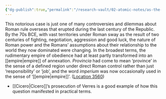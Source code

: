 ```yaml
---
{"dg-publish":true,"permalink":"/research-vault/02-atomic-notes/as-the-roman-empire-grew-so-did-questions-about-how-they-needed-to-modulate-their-form-of-rule-over-extended-territory/"}
---
```


This notorious case is just one of many controversies and dilemmas about Roman rule overseas that erupted during the last century of the Republic. By the 70s BCE, with vast territories under Roman sway as the result of two centuries of fighting, negotiation, aggression and good luck, the nature of Roman power and the Romans’ assumptions about their relationship to the world they now dominated were changing. In the broadest terms, the rudimentary empire of obedience had at least partly transformed into an [[empire\|empire]] of annexation. *Provincia* had come to mean ‘province’ in the sense of a defined region under direct Roman control rather than just ‘responsibility’ or ‘job’, and the word *imperium* was now occasionally used in the sense of ‘[[empire\|empire]]’. ([Location 3560](https://readwise.io/to_kindle?action=open&asin=B0108U7IHO&location=3560))

- [[Cicero\|Cicero]]’s prosecution of Verres is a good example of how this question manifested in practical terms.